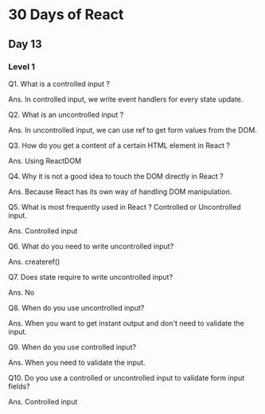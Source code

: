 # 30 Days of React

## Day 13

### Level 1

Q1. What is a controlled input ? 

Ans. In controlled input, we write event handlers for every state update.

Q2. What is an uncontrolled input ? 

Ans. In uncontrolled input, we can use ref to get form values from the DOM.

Q3. How do you get a content of a certain HTML element in React ?

Ans. Using ReactDOM

Q4. Why it is not a good idea to touch the DOM directly in React ?

Ans. Because React has its own way of handling DOM manipulation.

Q5. What is most frequently used in React ? Controlled or Uncontrolled input.

Ans. Controlled input

Q6. What do you need to write uncontrolled input?

Ans. createref()

Q7. Does state require to write uncontrolled input?

Ans. No

Q8. When do you use uncontrolled input?

Ans. When you want to get instant output and don't need to validate the input.

Q9. When do you use controlled input?

Ans. When you need to validate the input.

Q10. Do you use a controlled or uncontrolled input to validate form input fields?

Ans. Controlled input
